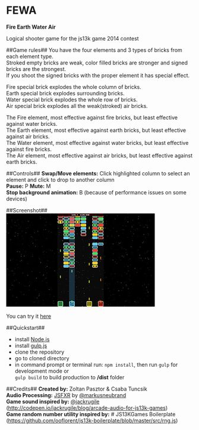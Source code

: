 FEWA
====

**Fire Earth Water Air**  

Logical shooter game for the js13k game 2014 contest  

##Game rules##
You have the four elements and 3 types of bricks from each element type.  
Stroked empty bricks are weak, color filled bricks are stronger and signed bricks are the strongest.  
If you shoot the signed bricks with the proper element it has special effect.  

Fire special brick explodes the whole column of bricks.  
Earth special brick explodes surrounding bricks.  
Water special brick explodes the whole row of bricks.  
Air special brick explodes all the weak(stroked) air bricks.  

The Fire element, most effective against fire bricks, but least effective against water bricks.  
The Earth element, most effective against earth bricks, but least effective against air bricks.  
The Water element, most effective against water bricks, but least effective against fire bricks.  
The Air element, most effective against air bricks, but least effective against earth bricks.  

##Controls##
**Swap/Move elements:** Click highlighted column to select an element and click to drop to another column  
**Pause:** P  **Mute:** M    
**Stop background animation:** B (because of performance issues on some devices)  

##Screenshot##
![FEWA](fewa.jpg?raw=true "FEWA")  

You can try it [here](http://fewa.comformity.hu/)  

##Quickstart##
- install [Node.js](http://nodejs.org/download/)
- install [gulp.js](https://github.com/gulpjs/gulp/blob/master/docs/getting-started.md)
- clone the repository
- go to cloned directory
- in command prompt or terminal run: ```npm install```, then run ```gulp``` for development mode or  
```gulp build``` to build production to **/dist** folder

##Credits##
**Created by:** Zoltan Pasztor & Csaba Tuncsik  
**Audio Processing:** [JSFXR](https://github.com/mneubrand/jsfxr) by [@markusneubrand](https://twitter.com/markusneubrand)  
**Game sound inspired by:** [@jackrugile](https://twitter.com/jackrugile) (http://codepen.io/jackrugile/blog/arcade-audio-for-js13k-games)  
**Game random number utility inspired by:** # JS13KGames Boilerplate (https://github.com/ooflorent/js13k-boilerplate/blob/master/src/rng.js)